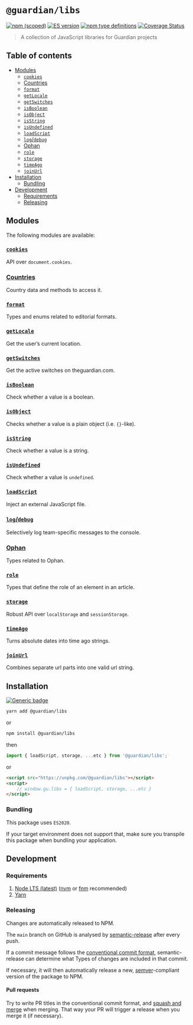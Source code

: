 # `@guardian/libs`

[![npm (scoped)](https://img.shields.io/npm/v/@guardian/libs)](https://www.npmjs.com/package/@guardian/libs)
[![ES version](https://badgen.net/badge/ES/2020/cyan)](https://tc39.es/ecma262/2020/)
[![npm type definitions](https://img.shields.io/npm/types/@guardian/libs)](https://www.typescriptlang.org/)
[![Coverage Status](https://coveralls.io/repos/github/guardian/libs/badge.svg)](https://coveralls.io/github/guardian/libs)

> A collection of JavaScript libraries for Guardian projects

<!-- START doctoc generated TOC please keep comment here to allow auto update -->
<!-- DON'T EDIT THIS SECTION, INSTEAD RE-RUN doctoc TO UPDATE -->
## Table of contents

- [Modules](#modules)
  - [`cookies`](#cookies)
  - [Countries](#countries)
  - [`format`](#format)
  - [`getLocale`](#getlocale)
  - [`getSwitches`](#getswitches)
  - [`isBoolean`](#isboolean)
  - [`isObject`](#isobject)
  - [`isString`](#isstring)
  - [`isUndefined`](#isundefined)
  - [`loadScript`](#loadscript)
  - [`log`/`debug`](#logdebug)
  - [Ophan](#ophan)
  - [`role`](#role)
  - [`storage`](#storage)
  - [`timeAgo`](#timeago)
  - [`joinUrl`](#joinurl)
- [Installation](#installation)
  - [Bundling](#bundling)
- [Development](#development)
  - [Requirements](#requirements)
  - [Releasing](#releasing)

<!-- END doctoc generated TOC please keep comment here to allow auto update -->

## Modules

The following modules are available:

### [`cookies`](./src/cookies/README.md)

API over `document.cookies`.

### [Countries](./src/countries/README.md)

Country data and methods to access it.

### [`format`](./src/format/README.md)

Types and enums related to editorial formats.

### [`getLocale`](./src/getLocale/README.md)

Get the user’s current location.

### [`getSwitches`](./src/getSwitches/README.md)

Get the active switches on theguardian.com.

### [`isBoolean`](./src/isBoolean/README.md)

Check whether a value is a boolean.

### [`isObject`](./src/isObject/README.md)

Checks whether a value is a plain object (i.e. `{}`-like).

### [`isString`](./src/isString/README.md)

Check whether a value is a string.

### [`isUndefined`](./src/isUndefined/README.md)

Check whether a value is `undefined`.

### [`loadScript`](./src/loadScript/README.md)

Inject an external JavaScript file.

### [`log`/`debug`](./src/logger/README.md)

Selectively log team-specific messages to the console.

### [Ophan](./src/@types/ophan/README.md)

Types related to Ophan.

### [`role`](./src/role/README.md)

Types that define the role of an element in an article.

### [`storage`](./src/storage/README.md)

Robust API over `localStorage` and `sessionStorage`.

### [`timeAgo`](./src/timeAgo/README.md)

Turns absolute dates into time ago strings.

### [`joinUrl`](./src/joinUrl/README.md)

Combines separate url parts into one valid url string.

## Installation

[![Generic badge](https://img.shields.io/badge/google-chat-259082.svg)](https://chat.google.com/room/AAAAWwBdSMs)

```bash
yarn add @guardian/libs
```

or

```bash
npm install @guardian/libs
```

then

```js
import { loadScript, storage, ...etc } from '@guardian/libs';
```

or

```html
<script src="https://unpkg.com/@guardian/libs"></script>
<script>
    // window.gu.libs = { loadScript, storage, ...etc }
</script>
```

### Bundling

This package uses `ES2020`.

If your target environment does not support that, make sure you transpile this package when bundling your application.

## Development

### Requirements

1. [Node LTS (latest)](https://nodejs.org/en/download/) ([nvm](https://github.com/nvm-sh/nvm) or [fnm](https://github.com/Schniz/fnm) recommended)
2. [Yarn](https://classic.yarnpkg.com/en/docs/install/)

### Releasing

Changes are automatically released to NPM.

The `main` branch on GitHub is analysed by [semantic-release](https://semantic-release.gitbook.io/) after every push.

If a commit message follows the [conventional commit format](https://www.conventionalcommits.org/en/v1.0.0), semantic-release can determine what Types of changes are included in that commit.

If necessary, it will then automatically release a new, [semver](https://semver.org/)-compliant version of the package to NPM.

#### Pull requests

Try to write PR titles in the conventional commit format, and [squash and merge](https://docs.github.com/en/free-pro-team@latest/github/collaborating-with-issues-and-pull-requests/about-pull-request-merges#squash-and-merge-your-pull-request-commits) when merging. That way your PR will trigger a release when you merge it (if necessary).
